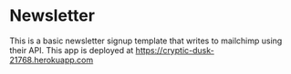 # Newsletter
This is a basic newsletter signup template that writes to mailchimp using their API. This app is deployed at https://cryptic-dusk-21768.herokuapp.com 
